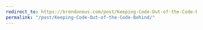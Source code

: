```yaml
---
redirect_to: https://brendoneus.com/post/Keeping-Code-Out-of-the-Code-Behind/
permalink: "/post/Keeping-Code-Out-of-the-Code-Behind/"
---
```


